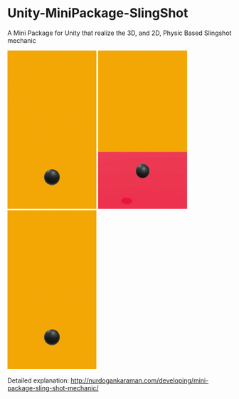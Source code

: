 # Unity-MiniPackage-SlingShot
A Mini Package for Unity that realize the 3D, and 2D, Physic Based Slingshot mechanic

<img src="./Package-SlingShot/Recordings/movie_005.gif" width="200">    <img src="./Package-SlingShot/Recordings/movie_003.gif" width="200">   <img src="./Package-SlingShot/Recordings/movie_006.gif" width="200">


Detailed explanation:
http://nurdogankaraman.com/developing/mini-package-sling-shot-mechanic/

